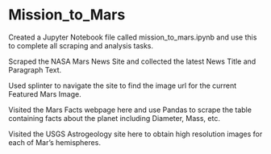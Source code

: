 # Mission_to_Mars
Created a Jupyter Notebook file called mission_to_mars.ipynb and use this to complete all scraping and analysis tasks. 

Scraped the NASA Mars News Site and collected the latest News Title and Paragraph Text.

Used splinter to navigate the site to find the image url for the current Featured Mars Image.

Visited the Mars Facts webpage here and use Pandas to scrape the table containing facts about the planet including Diameter, Mass, etc.

Visited the USGS Astrogeology site here to obtain high resolution images for each of Mar’s hemispheres.
